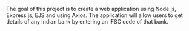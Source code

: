 The goal of this project is to create a web application using Node.js, Express.js, EJS and using Axios. The application will allow users to get details of any Indian bank by entering an IFSC code of that bank.
